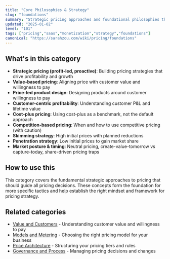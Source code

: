 ```yaml
---
title: "Core Philosophies & Strategy"
slug: "foundations"
summary: "Strategic pricing approaches and foundational philosophies that determine how pricing aligns with business objectives and market positioning."
updated: "2025-01-02"
level: "101"
tags: ["pricing","saas","monetization","strategy","foundations"]
canonical: "https://sarahzou.com/wiki/pricing/foundations"
---
```


## What's in this category

- **Strategic pricing (profit-led, proactive)**: Building pricing strategies that drive profitability and growth
- **Value-based pricing**: Aligning price with customer value and willingness to pay
- **Price-led product design**: Designing products around customer willingness to pay
- **Customer-centric profitability**: Understanding customer P&L and lifetime value
- **Cost-plus pricing**: Using cost-plus as a benchmark, not the default approach
- **Competition-based pricing**: When and how to use competitive pricing (with caution)
- **Skimming strategy**: High initial prices with planned reductions
- **Penetration strategy**: Low initial prices to gain market share
- **Market posture & timing**: Neutral pricing, create-value-tomorrow vs capture-today, share-driven pricing traps

## How to use this

This category covers the fundamental strategic approaches to pricing that should guide all pricing decisions. These concepts form the foundation for more specific tactics and help establish the right mindset and framework for pricing strategy.

## Related categories

- [Value and Customers](/wiki/pricing/value-and-customers) - Understanding customer value and willingness to pay
- [Models and Metering](/wiki/pricing/models-and-metering) - Choosing the right pricing model for your business
- [Price Architecture](/wiki/pricing/price-architecture) - Structuring your pricing tiers and rules
- [Governance and Process](/wiki/pricing/governance-and-process) - Managing pricing decisions and changes
